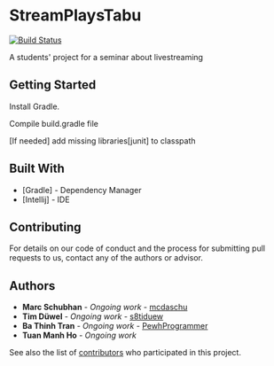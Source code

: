 # StreamPlaysTabu

[![Build Status](https://travis-ci.com/PewhProgrammer/StreamPlaysTabu.svg?token=3Kr2aEJKCmDsLsuKytEz&branch=master)](https://travis-ci.com/PewhProgrammer/StreamPlaysTabu)

A students' project for a seminar about livestreaming

## Getting Started


Install Gradle.

Compile build.gradle file

[If needed] add missing libraries[junit] to classpath




## Built With

* [Gradle] - Dependency Manager
* [Intellij] - IDE

## Contributing

For details on our code of conduct and the process for submitting pull requests to us, contact any of the authors or advisor.

## Authors

* **Marc Schubhan** - *Ongoing work* - [mcdaschu](https://github.com/mcdaschu)
* **Tim Düwel** - *Ongoing work* - [s8tiduew](https://github.com/s8tiduew)
* **Ba Thinh Tran** - *Ongoing work* - [PewhProgrammer](https://github.com/PewhProgrammer)
* **Tuan Manh Ho** - *Ongoing work*

See also the list of [contributors](https://github.com/PewhProgrammer/Membran/graphs/contributors) who participated in this project.
